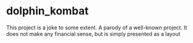 # dolphin_kombat
This project is a joke to some extent. A parody of a well-known project. It does not make any financial sense, but is simply presented as a layout
